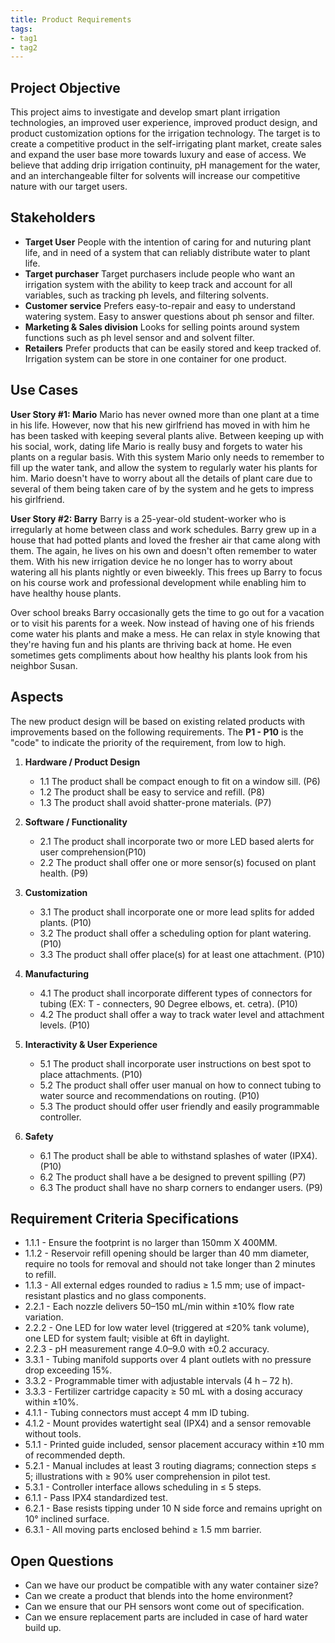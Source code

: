```yaml
---
title: Product Requirements
tags:
- tag1
- tag2
---
```


## **Project Objective** <!--JACOB: Fertilizer addition, drip irrigation continuity, sensor for how much solvents in the water and how much is there OR how much soil resitivity for pH and solvent absorption.-->

This project aims to investigate and develop smart plant irrigation technologies, an improved user experience, improved product design, and product customization options for the irrigation technology. The target is to create a competitive product in the self-irrigating plant market, create sales and expand the user base more towards luxury and ease of access. We believe that adding drip irrigation continuity, pH management for the water, and an interchangeable filter for solvents will increase our competitive nature with our target users.
<!-- Might want to flush out a little more but it doesn't seem like its needed - Jacob Dirks-->

<!--This project aims to investigate and develop smart adaptive technologies, an improved user experience, better fit, improved product design, and product customization options for the next-generation AirPods. The target is to maintain global dominance in the wireless earphone market, drive up AirPod sales to 100 million+ units sold with a 60% global market share in 2021 and expand the user base more towards the luxury, professional, and fitness segments. We believe that adding smart interactions and adaptive audio filters alone will already expand our user base by 15%. With the new generation AirPods we aim to match at least the sound quality of our main competitor, the Sony WF-1000XM3, and include Active Noise Canceling that is also featured in Mifo, House of Marley, Bose, and Amazon Echo products. We will also obtain IPX4 sweat-resistant rating equal to Bose, House of Marley, and Amazon Echo earbuds, and aim to extend our range of colors, as seen in Urbanista and Jabra’s lifestyle products.-->

## **Stakeholders** <!-- terry -->

- **Target User** People with the intention of caring for and nuturing plant life, and in need of a system that can reliably  distribute water to plant life.
- **Target purchaser** Target purchasers include people who want an irrigation system with the ability to keep track and account for all variables, such as tracking ph levels, and filtering solvents.
- **Customer service** Prefers easy-to-repair and easy to understand watering system. Easy to answer questions about ph sensor and filter.
- **Marketing & Sales division** Looks for selling points around system functions such as ph level sensor and and solvent filter.
- **Retailers** Prefer products that can be easily stored and keep tracked of. Irrigation system can be store in one container for one product.

## **Use Cases** <!-- jacob and terry -->

**User Story #1: Mario**
Mario has never owned more than one plant at a time in his life. However, now that his new girlfriend has moved in with him he has been tasked with keeping several plants alive. Between keeping up with his social, work, dating life Mario is really busy and forgets to water his plants on a regular basis. With this system Mario only needs to remember to fill up the water tank, and allow the system to regularly water his plants for him. Mario doesn't have to worry about all the details of plant care due to several of them being taken care of by the system and he gets to impress his girlfriend.


<!-- done on this - Terry Williams-->
<!--
Jenna is a 33-year-old executive who regularly visits a bar for lunch to blow off some steam. The bar is often loud with people, but it is paramount that she can hold business conversations over the phone there. Then again, she does not want to miss out on the atmosphere and be able to hear the waiters as well. Her new Apple wireless earphones allow her to switch instantly between a mode where she can fully focus on the phone conversation and a mode where the phone call and environmental sound are seamlessly combined. They also allow her to rapidly adjust the volume on the earbuds themselves without having to take out her phone.

Jenna occasionally visits the bar in the evenings. She is a big fan of the L.A. Lakers, and whenever they play, she streams the live footage through her phone. Her new earbuds allow her to easily switch to hearing everything around her and streaming the match commentary without having to ever take the earbuds out.  She sometimes gets compliments on how stylish the earbuds look on her, and she wouldn’t want to miss out on hearing those either.-->

**User Story #2: Barry**
Barry is a 25-year-old student-worker who is irregularly at home between class and work schedules. Barry grew up in a house that had potted plants and loved the fresher air that came along with them. The again, he lives on his own and doesn't often remember to water them. With his new irrigation device he no longer has to worry about watering all his plants nightly or even biweekly. This frees up Barry to focus on his course work and professional development while enabling him to have healthy house plants.

Over school breaks Barry occasionally gets the time to go out for a vacation or to visit his parents for a week. Now instead of having one of his friends come water his plants and make a mess. He can relax in style knowing that they're having fun and his plants are thriving back at home. He even sometimes gets compliments about how healthy his plants look from his neighbor Susan.
<!-- this one is done - Jacob Dirks-->

## **Aspects** <!-- 2 each -->

The new product design will be based on existing related products with improvements based on the following requirements. The **P1 - P10** is the "code" to indicate the priority of the requirement, from low to high.

1. **Hardware / Product Design**
      - 1.1 The product shall be compact enough to fit on a window sill. (P6)
      - 1.2 The product shall be easy to service and refill. (P8)
      - 1.3 The product shall avoid shatter-prone materials. (P7)
  
2. **Software / Functionality** <!-- Jacob Dirks -->
      - 2.1 The product shall incorporate two or more LED based alerts for user comprehension(P10)
      - 2.2 The product shall offer one or more sensor(s) focused on plant health. (P9)

3. **Customization** <!-- Jacob Dirks -->
      - 3.1 The product shall incorporate one or more lead splits for added plants. (P10)
      - 3.2 The product shall offer a scheduling option for plant watering. (P10)
      - 3.3 The product shall offer place(s) for at least one attachment. (P10)
  
4. **Manufacturing** <!-- Terry Williams -->
      - 4.1 The product shall incorporate different types of connectors for tubing (EX: T - connecters, 90 Degree elbows, et. cetra). (P10)
      - 4.2 The product shall offer a way to track water level and attachment levels. (P10)

5. **Interactivity & User Experience** <!-- Terry Williams -->
      - 5.1 The product shall incorporate user instructions on best spot to place attachments. (P10)
      - 5.2 The product shall offer user manual on how to connect tubing to water source and recommendations on routing. (P10)
      - 5.3 The product should offer user friendly and easily programmable controller.

6. **Safety**
      - 6.1 The product shall be able to withstand splashes of water (IPX4). (P10)
      - 6.2 The product shall have a be designed to prevent spilling (P7)
      - 6.3 The product shall have no sharp corners to endanger users. (P9)
  
## **Requirement Criteria Specifications** <!-- Austin -->

- 1.1.1 - Ensure the footprint is no larger than 150mm X 400MM.
- 1.1.2 - Reservoir refill opening should be larger than 40 mm diameter, require no tools for removal and should not take longer than 2 minutes to refill.
- 1.1.3 - All external edges rounded to radius ≥ 1.5 mm; use of impact-resistant plastics and no glass components.
- 2.2.1 - Each nozzle delivers 50–150 mL/min within ±10% flow rate variation.
- 2.2.2 - One LED for low water level (triggered at ≤20% tank volume), one LED for system fault; visible at 6ft in daylight.
- 2.2.3 - pH measurement range 4.0–9.0 with ±0.2 accuracy.
- 3.3.1 - Tubing manifold supports over 4 plant outlets with no pressure drop exceeding 15%.
- 3.3.2 - Programmable timer with adjustable intervals (4 h – 72 h).
- 3.3.3 - Fertilizer cartridge capacity ≥ 50 mL with a dosing accuracy within ±10%.
- 4.1.1 - Tubing connectors must accept 4 mm ID tubing.
- 4.1.2 - Mount provides watertight seal (IPX4) and a sensor removable without tools.
- 5.1.1 - Printed guide included, sensor placement accuracy within ±10 mm of recommended depth.
- 5.2.1 - Manual includes at least 3 routing diagrams; connection steps ≤ 5; illustrations with ≥ 90% user comprehension in pilot test.
- 5.3.1 - Controller interface allows scheduling in ≤ 5 steps.
- 6.1.1 - Pass IPX4 standardized test.
- 6.2.1 - Base resists tipping under 10 N side force and remains upright on 10° inclined surface.
- 6.3.1 - All moving parts enclosed behind ≥ 1.5 mm barrier.

## **Open Questions** <!-- Austin -->

- Can we have our product be compatible with any water container size?
- Can we create a product that blends into the home environment?
- Can we ensure that our PH sensors wont come out of specification.
- Can we ensure replacement parts are included in case of hard water build up.
